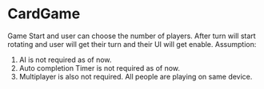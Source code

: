 # CardGame
Game Start and user can choose the number of players. 
After turn will start rotating and user will get their turn and their UI will get enable.
Assumption: 
1. AI is not required as of now. 
2. Auto completion Timer is not required as of now. 
3. Multiplayer is also not required.  All people are playing on same device.

